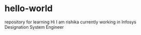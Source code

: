 # hello-world
repository for learning 
Hi I am rishika
currently working in Infosys
Designation System Engineer
